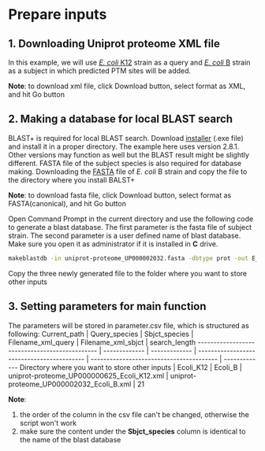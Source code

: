 # Prepare inputs
## 1. Downloading Uniprot proteome XML file
In this example, we will use [_E. coli_ K12](https://www.uniprot.org/uniprot/?query=proteome:UP000000625) strain as a query and [_E. coli_ B](https://www.uniprot.org/uniprot/?query=proteome:UP000002032) strain as a subject in which predicted PTM sites will be added.

**Note**: to download xml file, click Download button, select format as XML, and hit Go button



## 2. Making a database for local BLAST search

BLAST+ is required for local BLAST search. Download [installer](https://ftp.ncbi.nlm.nih.gov/blast/executables/blast+/2.8.1/) (.exe file) and install it in a proper directory. The example here uses version 2.8.1. Other versions may function as well but the BLAST result might be slightly different.
FASTA file of the subject species is also required for database making. Downloading the [FASTA](https://www.uniprot.org/uniprot/?query=proteome:UP000002032) file of _E. coli_ B strain and copy the file to the directory where you install BALST+

**Note**: to download fasta file, click Download button, select format as FASTA(canonical), and hit Go button

Open Command Prompt in the current directory and use the following code to generate a blast database. The first parameter is the fasta file of subject strain. The second parameter is a user defined name of blast database. Make sure you open it as administrator if it is installed in **C** drive. 
```bash
makeblastdb -in uniprot-proteome_UP000002032.fasta -dbtype prot -out E_coli_B
```
Copy the three newly generated file to the folder where you want to store other inputs


## 3. Setting parameters for main function
The parameters will be stored in parameter.csv file, which is structured as following:
                  Current_path                 | Query_species | Sbjct_species |             Filename_xml_query             |             Filename_xml_sbjct           |   search_length
---------------------------------------------- | ------------- | ------------- | ------------------------------------------ | ---------------------------------------- | -------------
Directory where you want to store other inputs |    Ecoli_K12  |	   Ecoli_B   | uniprot-proteome_UP000000625_Ecoli_K12.xml | uniprot-proteome_UP000002032_Ecoli_B.xml | 21

**Note**: 
1. the order of the column in the csv file can't be changed, otherwise the script won't work
2. make sure the content under the **Sbjct_species** column is identical to the name of the blast database
